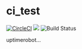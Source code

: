 # ci_test

[![CircleCI](https://circleci.com/gh/hacker65536/ci_test.svg?style=shield)](https://circleci.com/gh/hacker65536/ci_test)
![](https://img.shields.io/uptimerobot/ratio/7/m781770830-84ba519e2094f24bf43a617e.svg?style=flat)
![Build Status](https://codebuild.us-east-1.amazonaws.com/badges?uuid=eyJlbmNyeXB0ZWREYXRhIjoibGdVcUkrcEFwTnE0Zmg3V3F1Nk16MEZRbHFTSDZZNklZY3RVTUpCODNCbE9RN3ZjYytPYmN4N0tJMmZnSEpqWHQrTENMYjJhMkVic2Y5U08wRG94S09ZPSIsIml2UGFyYW1ldGVyU3BlYyI6IlV6U2pJOUxNb1RucjZSR3oiLCJtYXRlcmlhbFNldFNlcmlhbCI6MX0%3D&branch=master)

uptimerobot...
